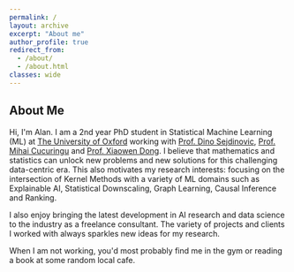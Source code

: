 ```yaml
---
permalink: /
layout: archive
excerpt: "About me"
author_profile: true
redirect_from: 
  - /about/
  - /about.html
classes: wide
---
```


<!-- <div style="float: left">
Hi, I'm Alan :) I am a 2nd year DPhil student in Statistical Machine Learning at the University of Oxford. He is supervised by Professor Dino Sejdinovic, Professor Mihai Cucuringu and Professor Xiaowen Dong. His research interests lie within the intersection of Kernel methods with a variety of Machine Learning applications such as explainable AI, statistical downscaling, graph learning, causal inference and preference learning. Before his DPhil studies, he received a masters in Mathematics and Statistics from the University of Oxford.
</div>

<div>
<img src="assets/images/meow.jpg"
     alt="meow icon"
     style="float: right;"
      />
</div>

style="float: left; margin-right: 10px;" -->


## About Me

Hi, I'm Alan. I am a 2nd year PhD student in Statistical Machine Learning (ML) at [The University of Oxford](https://www.stats.ox.ac.uk) working with [Prof. Dino Sejdinovic](http://www.stats.ox.ac.uk/~sejdinov/), [Prof. Mihai Cucuringu](http://www.stats.ox.ac.uk/~cucuring/) and [Prof. Xiaowen Dong](https://web.media.mit.edu/~xdong/). I believe that mathematics and statistics can unlock new problems and new solutions for this challenging data-centric era. This also motivates my research interests: focusing on the intersection of Kernel Methods with a variety of ML domains such as Explainable AI, Statistical Downscaling, Graph Learning, Causal Inference and Ranking. 

I also enjoy bringing the latest development in AI research and data science to the industry as a freelance consultant. The variety of projects and clients I worked with always sparkles new ideas for my research.

When I am not working, you'd most probably find me in the gym or reading a book at some random local cafe. 

